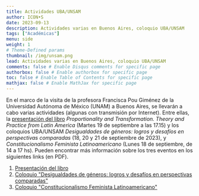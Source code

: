 ```yaml
---
title: Actividades UBA/UNSAM
author: ICON•S
date: 2023-09-13
description: Actividades varias en Buenos Aires, coloquio UBA/UNSAM
tags: ["Académicas"]
menu: side 
weight: 1
# Theme-Defined params
thumbnail: /img/unsam.png
lead: Actividades varias en Buenos Aires, coloquio UBA/UNSAM
comments: false # Enable Disqus comments for specific page
authorbox: false # Enable authorbox for specific page
toc: false # Enable Table of Contents for specific page
mathjax: false # Enable MathJax for specific page
---
```


En el marco de la visita de la profesora Francisca Pou Giménez de la Universidad Autónoma de México (UNAM) a Buenos Aires, se llevarán a cabo varias actividades (algunas con transmisión por Internet). Entre ellas, la [presentación del libro]() *Proportionality and Transformation. Theory and Practice from Latin America* (Martes 19 de septiembre a las 17.15) y los coloquios UBA/UNSAM *Desigualdades de géneros: logros y desafíos en perspectivas comparadas* (18, 20 y 21 de septiembre de 2023), y *Constitucionalismo Feminista Latinoamericano* (Lunes 18 de septiembre, de 14 a 17 hs). Pueden encontrar más información sobre los tres eventos en los siguientes links (en PDF). 

1. [Presentación del libro](https://iconsar.github.io/files/papers/libro.pdf)
2. [Coloquio "Desigualdades de géneros: logros y desafíos en perspectivas comparadas"](https://iconsar.github.io/files/papers/seminario_unsam.pdf)
3. [Coloquio "Constitucionalismo Feminista Latinoamericano"](https://iconsar.github.io/files/papers/coloqui_unsam.pdf)
